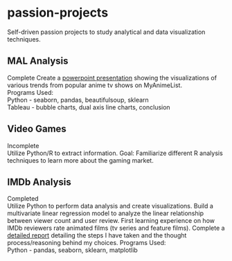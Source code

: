 # passion-projects
Self-driven passion projects to study analytical and data visualization techniques.


## MAL Analysis
Complete
Create a [powerpoint presentation](https://github.com/jonKang830/passion-projects/blob/main/MAL%20Analysis/mal-pop-viz%20wip.pptx) showing the visualizations of various trends from popular anime tv shows on MyAnimeList.  
Programs Used:  
Python - seaborn, pandas, beautifulsoup, sklearn  
Tableau - bubble charts, dual axis line charts, conclusion  

## Video Games
Incomplete  
Utilize Python/R to extract information. Goal: Familiarize different R analysis techniques to learn more about the gaming market.

## IMDb Analysis
Completed  
Utilize Python to perform data analysis and create visualizations. Build a multivariate linear regression model to analyze the linear relationship between viewer count and user review. First learning experience on how IMDb reviewers rate animated films (tv series and feature films). Complete a [detailed report](https://github.com/jonKang830/passion-projects/blob/main/imdb-animation-rating-analysis/imdb-animation-analysis.pdf) detailing the steps I have taken and the thought process/reasoning behind my choices.
Programs Used:   
Python - pandas, seaborn, sklearn, matplotlib
